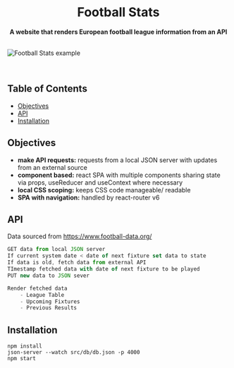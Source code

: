 <h1 align="center">Football Stats</h1>

<div align="center">
  <strong>A website that renders European football league information from an API</strong>
</div>

<br />

![Football Stats example](./public/assets/footballStats.gif)

<br />

## Table of Contents

-   [Objectives](#Objectives)
-   [API](#api)
-   [Installation](#installation)

## Objectives

-   **make API requests:** requests from a local JSON server with updates from an external source
-   **component based:** react SPA with multiple components sharing state via props, useReducer and useContext where necessary
-   **local CSS scoping:** keeps CSS code manageable/ readable
-   **SPA with navigation:** handled by react-router v6

## API

Data sourced from https://www.football-data.org/

```js
GET data from local JSON server
If current system date < date of next fixture set data to state
If data is old, fetch data from external API
TImestamp fetched data with date of next fixture to be played
PUT new data to JSON sever

Render fetched data
    - League Table
    - Upcoming Fixtures
    - Previous Results
```

## Installation

`npm install`\
`json-server --watch src/db/db.json -p 4000`\
`npm start`
